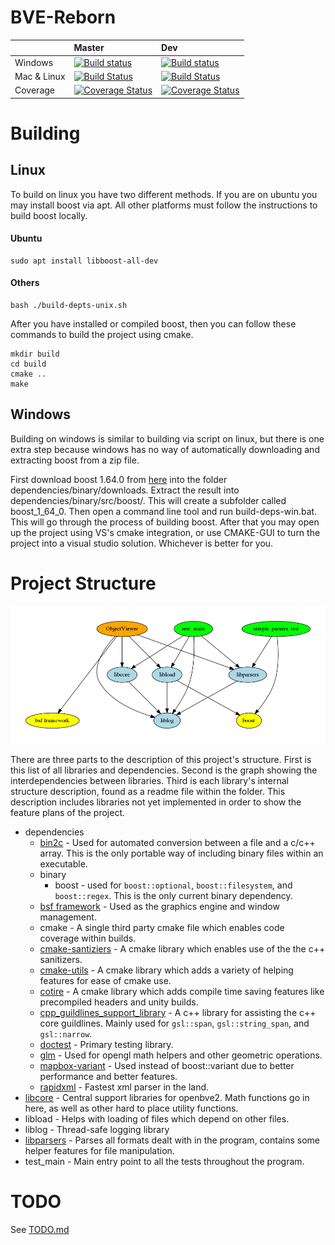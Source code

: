 # BVE-Reborn

|             |  Master  |   Dev  |
|:------------|:---------|:-------|
| Windows     | [![Build status](https://ci.appveyor.com/api/projects/status/18c36hsil3pnbsje?svg=true)](https://ci.appveyor.com/project/Sirflankalot/openbve2-7dka3) | [![Build status](https://ci.appveyor.com/api/projects/status/18c36hsil3pnbsje/branch/dev?svg=true)](https://ci.appveyor.com/project/Sirflankalot/openbve2-7dka3/branch/dev)       |
| Mac & Linux | [![Build Status](https://travis-ci.org/BVE-Reborn/BVE-Reborn.svg?branch=master)](https://travis-ci.org/BVE-Reborn/BVE-Reborn) | [![Build Status](https://travis-ci.org/BVE-Reborn/BVE-Reborn.svg?branch=dev)](https://travis-ci.org/BVE-Reborn/BVE-Reborn)                                                                                |
| Coverage    | [![Coverage Status](https://coveralls.io/repos/github/BVE-Reborn/bve-reborn/badge.svg?branch=master)](https://coveralls.io/github/BVE-Reborn/bve-reborn?branch=master) | [![Coverage Status](https://coveralls.io/repos/github/BVE-Reborn/bve-reborn/badge.svg?branch=dev)](https://coveralls.io/github/BVE-Reborn/bve-reborn?branch=dev) |

# Building

## Linux

To build on linux you have two different methods. If you are on ubuntu you may install boost via apt. All other platforms must follow the instructions to build boost locally.

#### Ubuntu

```commandline
sudo apt install libboost-all-dev
```

#### Others

```commandline
bash ./build-depts-unix.sh
```

After you have installed or compiled boost, then you can follow these commands to build the project using cmake.

```commandline
mkdir build
cd build
cmake ..
make
```

## Windows

Building on windows is similar to building via script on linux, but there is one extra step because windows has no way of automatically downloading and extracting boost from a zip file.

First download boost 1.64.0 from [here](https://dl.bintray.com/boostorg/release/1.64.0/source/) into the folder dependencies/binary/downloads. Extract the result into dependencies/binary/src/boost/. This will create a subfolder called boost_1_64_0. Then open a command line tool and run build-deps-win.bat. This will go through the process of building boost. After that you may open up the project using VS's cmake integration, or use CMAKE-GUI to turn the project into a visual studio solution. Whichever is better for you.

# Project Structure

![](project_structure.png)

There are three parts to the description of this project's structure. First is this list of all libraries and dependencies. Second is the graph showing the interdependencies between libraries. Third is each library's internal structure description, found as a readme file within the folder. This description includes libraries not yet implemented in order to show the feature plans of the project.

 - dependencies
   - [bin2c](https://github.com/cwfitzgerald/bin2c) - Used for automated conversion between a file and a c/c++ array. This is the only portable way of including binary files within an executable. 
   - binary
     - boost - used for `boost::optional`, `boost::filesystem`, and `boost::regex`. This is the only current binary dependency. 
   - [bsf framework](https://github.com/GameFoundry/bsf) - Used as the graphics engine and window management.
   - cmake - A single third party cmake file which enables code coverage within builds.
   - [cmake-santiziers](https://github.com/arsenm/sanitizers-cmake/tree/6947cff3a9c9305eb9c16135dd81da3feb4bf87f) - A cmake library which enables use of the the c++ sanitizers.
   - [cmake-utils](https://github.com/cwfitzgerald/cmake-utils/tree/002fbf11a9448bf4c297ac34dd31e277b9f30c1f) - A cmake library which adds a variety of helping features for ease of cmake use.
   - [cotire](https://github.com/sakra/cotire/tree/cotire-1.8.0) - A cmake library which adds compile time saving features like precompiled headers and unity builds.
   - [cpp_guildlines_support_library](https://github.com/Microsoft/GSL/tree/v1.0.0) - A c++ library for assisting the c++ core guildlines. Mainly used for `gsl::span`, `gsl::string_span`, and `gsl::narrow`.
   - [doctest](https://github.com/onqtam/doctest/tree/1.2.9) - Primary testing library.
   - [glm](https://github.com/g-truc/glm/tree/0.9.9-a2) - Used for opengl math helpers and other geometric operations.
   - [mapbox-variant](https://github.com/mapbox/variant/tree/v1.1.5) - Used instead of boost::variant due to better performance and better features.
   - [rapidxml](http://rapidxml.sourceforge.net/) - Fastest xml parser in the land.
 - [libcore](libcore) - Central support libraries for openbve2. Math functions go in here, as well as other hard to place utility functions.
 - libload - Helps with loading of files which depend on other files.
 - liblog - Thread-safe logging library
 - [libparsers](libparsers) - Parses all formats dealt with in the program, contains some helper features for file manipulation.
 - test_main - Main entry point to all the tests throughout the program.

# TODO

 See [TODO.md](TODO.md)
